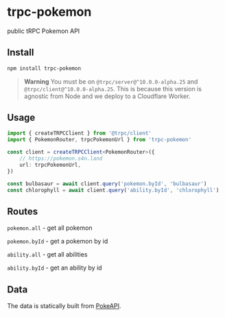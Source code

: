 # trpc-pokemon

public tRPC Pokemon API

## Install

```sh
npm install trpc-pokemon
```

> **Warning**
> You must be on `@trpc/server@^10.0.0-alpha.25` and `@trpc/client@^10.0.0-alpha.25`. This is because this version is agnostic from Node and we deploy to a Cloudflare Worker.

## Usage

```ts
import { createTRPCClient } from '@trpc/client'
import { PokemonRouter, trpcPokemonUrl } from 'trpc-pokemon'

const client = createTRPCClient<PokemonRouter>({
	// https://pokemon.s4n.land
	url: trpcPokemonUrl,
})

const bulbasaur = await client.query('pokemon.byId', 'bulbasaur')
const chlorophyll = await client.query('ability.byId', 'chlorophyll')
```

## Routes

`pokemon.all` - get all pokemon

`pokemon.byId` - get a pokemon by id

`ability.all` - get all abilities

`ability.byId` - get an ability by id

## Data

The data is statically built from [PokeAPI](https://pokeapi.co/).
